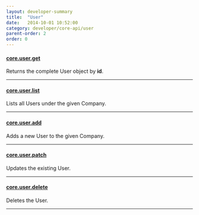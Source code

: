 ```yaml
---
layout: developer-summary
title:  "User"
date:   2014-10-01 10:52:00
category: developer/core-api/user
parent-order: 2
order: 0
---
```


#### [core.user.get]({{site.absoluteurl}}developer/core-api/user/core.user.get)

Returns the complete User object by **id**.

***

#### [core.user.list]({{site.absoluteurl}}developer/core-api/user/core.user.list)

Lists all Users under the given Company.

***

#### [core.user.add]({{site.absoluteurl}}developer/core-api/user/core.user.add)

Adds a new User to the given Company.

***

#### [core.user.patch]({{site.absoluteurl}}developer/core-api/user/core.user.patch)

Updates the existing User.

***

#### [core.user.delete]({{site.absoluteurl}}developer/core-api/user/core.user.delete)

Deletes the User.

***